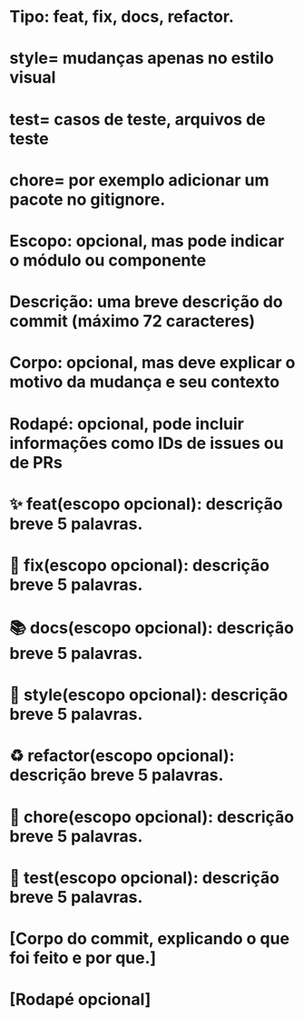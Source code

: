 # Tipo: feat, fix, docs, refactor.
# style= mudanças apenas no estilo visual
# test= casos de teste, arquivos de teste
# chore= por exemplo adicionar um pacote no gitignore.
#
#
# Escopo: opcional, mas pode indicar o módulo ou componente
# Descrição: uma breve descrição do commit (máximo 72 caracteres)
# Corpo: opcional, mas deve explicar o motivo da mudança e seu contexto
# Rodapé: opcional, pode incluir informações como IDs de issues ou de PRs
#
#
# ✨ feat(escopo opcional): descrição breve 5 palavras.
# 🐛 fix(escopo opcional): descrição breve 5 palavras.
# 📚 docs(escopo opcional): descrição breve 5 palavras.
# 🎨 style(escopo opcional): descrição breve 5 palavras.
# ♻️ refactor(escopo opcional): descrição breve 5 palavras.
# 🔧 chore(escopo opcional): descrição breve 5 palavras.
# 🧪 test(escopo opcional): descrição breve 5 palavras.
#
#
#
# [Corpo do commit, explicando o que foi feito e por que.]
#
# [Rodapé opcional]
#